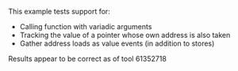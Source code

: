 This example tests support for:

* Calling function with variadic arguments
* Tracking the value of a pointer whose own address is also taken
* Gather address loads as value events (in addition to stores)

Results appear to be correct as of tool 61352718
